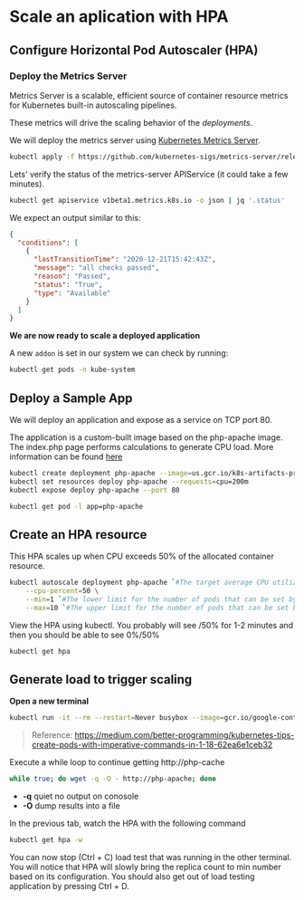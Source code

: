 # Scale an aplication with HPA

## Configure Horizontal Pod Autoscaler (HPA)

### Deploy the Metrics Server

Metrics Server is a scalable, efficient source of container resource metrics for Kubernetes built-in autoscaling pipelines.

These metrics will drive the scaling behavior of the *deployments*.

We will deploy the metrics server using [Kubernetes Metrics Server](https://github.com/kubernetes-sigs/metrics-server).

```bash
kubectl apply -f https://github.com/kubernetes-sigs/metrics-server/releases/download/v0.4.1/components.yaml
```

Lets' verify the status of the metrics-server APIService (it could take a few minutes).

```bash
kubectl get apiservice v1beta1.metrics.k8s.io -o json | jq '.status'
```

We expect an output similar to this:

```json
{
  "conditions": [
    {
      "lastTransitionTime": "2020-12-21T15:42:43Z",
      "message": "all checks passed",
      "reason": "Passed",
      "status": "True",
      "type": "Available"
    }
  ]
}
```

**We are now ready to scale a deployed application**

A new `addon` is set in our system we can check by running:

```bash
kubectl get pods -n kube-system
```


## Deploy a Sample App

We will deploy an application and expose as a service on TCP port 80.

The application is a custom-built image based on the php-apache image. The index.php page performs calculations to generate CPU load. More information can be found [here](https://kubernetes.io/docs/tasks/run-application/horizontal-pod-autoscale-walkthrough/#run-expose-php-apache-server)

```bash
kubectl create deployment php-apache --image=us.gcr.io/k8s-artifacts-prod/hpa-example
kubectl set resources deploy php-apache --requests=cpu=200m
kubectl expose deploy php-apache --port 80

kubectl get pod -l app=php-apache

```

## Create an HPA resource

This HPA scales up when CPU exceeds 50% of the allocated container resource.

```bash
kubectl autoscale deployment php-apache `#The target average CPU utilization` \
    --cpu-percent=50 \
    --min=1 `#The lower limit for the number of pods that can be set by the autoscaler` \
    --max=10 `#The upper limit for the number of pods that can be set by the autoscaler`

```

View the HPA using kubectl. You probably will see <unknown>/50% for 1-2 minutes and then you should be able to see 0%/50%

```bash
kubectl get hpa
``` 

## Generate load to trigger scaling

**Open a new terminal**

```bash
kubectl run -it --rm --restart=Never busybox --image=gcr.io/google-containers/busybox sh
```


> Reference: https://medium.com/better-programming/kubernetes-tips-create-pods-with-imperative-commands-in-1-18-62ea6e1ceb32

Execute a while loop to continue getting http://php-cache

```bash
while true; do wget -q -O - http://php-apache; done
``` 
* **-q** quiet no output on conosole
* **-O** dump results into a file


In the previous tab, watch the HPA with the following command

```bash
kubectl get hpa -w

```

You can now stop (Ctrl + C) load test that was running in the other terminal. You will notice that HPA will slowly bring the replica count to min number based on its configuration. You should also get out of load testing application by pressing Ctrl + D.